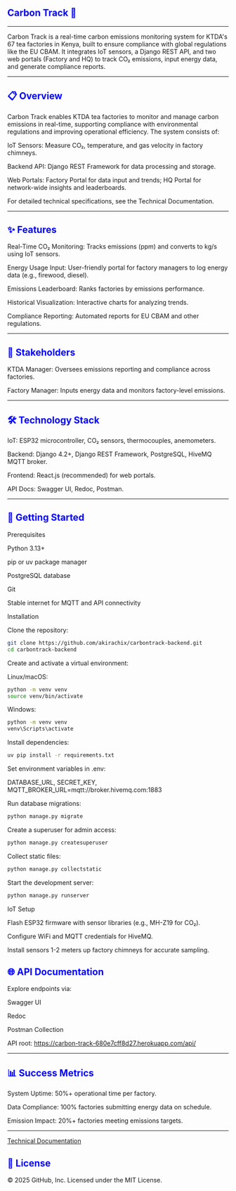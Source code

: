 <h2 style="color: blue" >Carbon Track 🌱</h2>

---



Carbon Track is a real-time carbon emissions monitoring system for KTDA's 67 tea factories in Kenya, built to ensure compliance with global regulations like the EU CBAM. It integrates IoT sensors, a Django REST API, and two web portals (Factory and HQ) to track CO₂ emissions, input energy data, and generate compliance reports.

---

<h2 style="color: blue" >📋 Overview</h2>

Carbon Track enables KTDA tea factories to monitor and manage carbon emissions in real-time, supporting compliance with environmental regulations and improving operational efficiency. The system consists of:





IoT Sensors: Measure CO₂, temperature, and gas velocity in factory chimneys.



Backend API: Django REST Framework for data processing and storage.



Web Portals: Factory Portal for data input and trends; HQ Portal for network-wide insights and leaderboards.

For detailed technical specifications, see the Technical Documentation.

---

<h2 style="color: blue" >✨ Features</h2>



Real-Time CO₂ Monitoring: Tracks emissions (ppm) and converts to kg/s using IoT sensors.



Energy Usage Input: User-friendly portal for factory managers to log energy data (e.g., firewood, diesel).



Emissions Leaderboard: Ranks factories by emissions performance.



Historical Visualization: Interactive charts for analyzing trends.



Compliance Reporting: Automated reports for EU CBAM and other regulations.

---
<h2 style="color: blue" >👥 Stakeholders</h2>




KTDA Manager: Oversees emissions reporting and compliance across factories.



Factory Manager: Inputs energy data and monitors factory-level emissions.

---

<h2 style="color: blue" >🛠️ Technology Stack</h2>



IoT: ESP32 microcontroller, CO₂ sensors, thermocouples, anemometers.



Backend: Django 4.2+, Django REST Framework, PostgreSQL, HiveMQ MQTT broker.



Frontend: React.js (recommended) for web portals.



API Docs: Swagger UI, Redoc, Postman.

---

<h2 style="color: blue" >🚀 Getting Started</h2>


Prerequisites





Python 3.13+



pip or uv package manager



PostgreSQL database



Git



Stable internet for MQTT and API connectivity

Installation





Clone the repository:

```sh
git clone https://github.com/akirachix/carbontrack-backend.git
cd carbontrack-backend
```


Create and activate a virtual environment:





Linux/macOS:

```sh
python -m venv venv
source venv/bin/activate

```

Windows:

```sh
python -m venv venv
venv\Scripts\activate

```

Install dependencies:

```sh
uv pip install -r requirements.txt

```

Set environment variables in .env:

DATABASE_URL, 
SECRET_KEY, 
MQTT_BROKER_URL=mqtt://broker.hivemq.com:1883



Run database migrations:

```sh
python manage.py migrate

```

Create a superuser for admin access:

```sh
python manage.py createsuperuser
```


Collect static files:

```sh
python manage.py collectstatic

```

Start the development server:

```sh
python manage.py runserver
```

IoT Setup





Flash ESP32 firmware with sensor libraries (e.g., MH-Z19 for CO₂).



Configure WiFi and MQTT credentials for HiveMQ.



Install sensors 1-2 meters up factory chimneys for accurate sampling.

<h2 style="color: blue" >🌐 API Documentation</h2>


Explore endpoints via:





Swagger UI



Redoc



Postman Collection

API root: https://carbon-track-680e7cff8d27.herokuapp.com/api/

---

<h2 style="color: blue" >📊 Success Metrics</h2>



System Uptime: 50%+ operational time per factory.



Data Compliance: 100% factories submitting energy data on schedule.



Emission Impact: 20%+ factories meeting emissions targets.

---

 [Technical Documentation](technicalDocumentation.md)
 
<h2 style="color: blue" >📜 License</h2>


© 2025 GitHub, Inc. Licensed under the MIT License.

